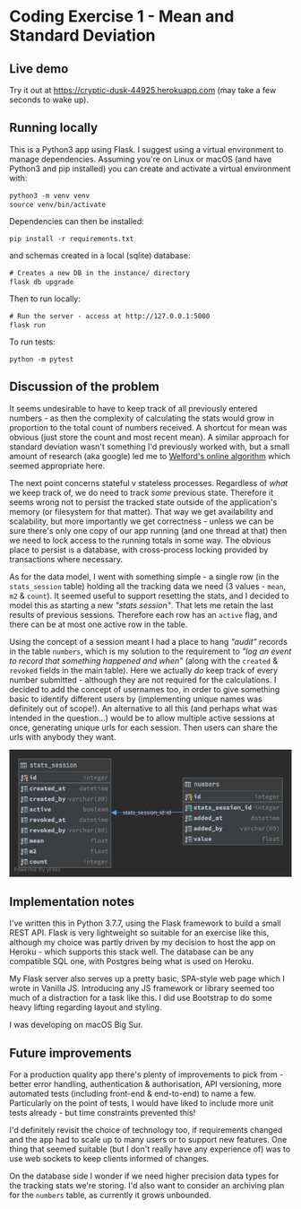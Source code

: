 # Coding Exercise 1 - Mean and Standard Deviation

## Live demo
Try it out at <https://cryptic-dusk-44925.herokuapp.com> (may take a few seconds to wake up).

## Running locally
This is a Python3 app using Flask. I suggest using a virtual environment to manage dependencies.
Assuming you're on Linux or macOS (and have Python3 and pip installed) you can create and activate
a virtual environment with:
```
python3 -m venv venv
source venv/bin/activate
```

Dependencies can then be installed:
```
pip install -r requirements.txt
```

and schemas created in a local (sqlite) database:
```
# Creates a new DB in the instance/ directory
flask db upgrade
```

Then to run locally:
```
# Run the server - access at http://127.0.0.1:5000
flask run
```

To run tests:
```
python -m pytest
```

## Discussion of the problem
It seems undesirable to have to keep track of all previously entered numbers - as then the complexity of calculating the
stats would grow in proportion to the total count of numbers received. A shortcut for mean was obvious (just store the count
and most recent mean). A similar approach for standard deviation wasn't something I'd previously worked with, but a small
amount of research (aka google) led me to [Welford's online algorithm] which seemed appropriate here.

[Welford's online algorithm]: https://en.wikipedia.org/wiki/Algorithms_for_calculating_variance#Welford%27s_online_algorithm

The next point concerns stateful v stateless processes. Regardless of *what* we keep track of, we do need to track *some* previous
state. Therefore it seems wrong not to persist the tracked state outside of the application's memory (or filesystem for that matter). 
That way we get availability and scalability, but more importantly we get correctness - unless we can be sure there's only one copy
of our app running (and one thread at that) then we need to lock access to the running totals in some way. The obvious place to
persist is a database, with cross-process locking provided by transactions where necessary.

As for the data model, I went with something simple - a single row (in the `stats_session` table) holding all the tracking data we need
(3 values - `mean`, `m2` & `count`). It seemed useful to support resetting the stats, and I decided to model this as starting a new 
*"stats session"*. That lets me retain the last results of previous sessions. Therefore each row has an `active` flag, and there can be 
at most one active row in the table.

Using the concept of a session meant I had a place to hang *"audit"* records in the table `numbers`,
which is my solution to the requirement to *"log an event to record that something happened and when"* (along with the `created` & `revoked`
fields in the main table). Here we actually *do* keep track of every number submitted - although they are not required for the calculations.
I decided to add the concept of usernames too, in order to give something basic to identify different users by (implementing unique names was
definitely out of scope!). An alternative to all this (and perhaps what was intended in the question...) would be to allow multiple active 
sessions at once, generating unique urls for each session. Then users can share the urls with anybody they want.

![Database schema](stats.png)


## Implementation notes
I've written this in Python 3.7.7, using the Flask framework to build a small REST API. Flask is very lightweight so suitable for an exercise like
this, although my choice was partly driven by my decision to host the app on Heroku - which supports this stack well. The database can be
any compatible SQL one, with Postgres being what is used on Heroku.

My Flask server also serves up a pretty basic, SPA-style web page which I wrote in Vanilla JS. Introducing any JS framework or library seemed
too much of a distraction for a task like this. I did use Bootstrap to do some heavy lifting regarding layout and styling.

I was developing on macOS Big Sur.


## Future improvements
For a production quality app there's plenty of improvements to pick from - better error handling, authentication & authorisation, API versioning,
more automated tests (including front-end & end-to-end) to name a few. Particularly on the point of tests, I would have liked to include more unit
tests already - but time constraints prevented this!

I'd definitely revisit the choice of technology too, if requirements changed and the app had to scale up to many users or to support new features.
One thing that seemed suitable (but I don't really have any experience of) was to use web sockets to keep clients informed of changes.

On the database side I wonder if we need higher precision data types for the tracking stats we're storing. I'd also want to consider an
archiving plan for the `numbers` table, as currently it grows unbounded. 
